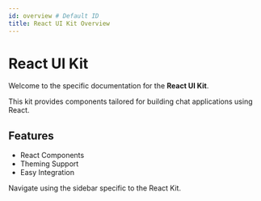 ```yaml
---
id: overview # Default ID
title: React UI Kit Overview
---
```


# React UI Kit

Welcome to the specific documentation for the **React UI Kit**.

This kit provides components tailored for building chat applications using React.

## Features

*   React Components
*   Theming Support
*   Easy Integration

Navigate using the sidebar specific to the React Kit.